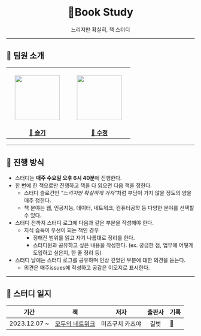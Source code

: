 <div align="center">
  <h1>🐢Book Study</h1>
  <p>느리지만 확실히, 책 스터디</p>
</div>

---

## 👋 팀원 소개

<table>
  <tr height="160px">
    <th align="center" width="150px">
      <a href="https://github.com/seulgi7"><img height="120px" width="120px" src="https://avatars.githubusercontent.com/u/107892937?v=4"/>
    </th>
    <th align="center" width="150px">
      <a href="https://github.com/YunSuJeong"><img height="120px" width="120px" src="https://avatars.githubusercontent.com/u/91771574?v=4"/></a>
    </th>
  </tr>
  <tr>
    <td align="center" width="150px">
      <a href="https://github.com/seulgi7"><strong>🍅 슬기</strong></a>
    </td>
    <td align="center" width="150px">
      <a href="https://github.com/YunSuJeong"><strong>🐰 수정</strong></a>
    </td>
  </tr>
</table>


---

## 📌 진행 방식

- 스터디는 **매주 수요일 오후 6시 40분**에 진행한다.
- 한 번에 한 책으로만 진행하고 책을 다 읽으면 다음 책을 정한다.
  - 스터디 슬로건인 <i>"느리지만 확실하게 가자"</i>처럼 부담이 가지 않을 정도의 양을  매주 정한다.
  - 책 분야는 웹, 인공지능, 데이터, 네트워크, 컴퓨터공학 등 다양한 분야를 선택할 수 있다.
- 스터디 전까지 스터디 로그에 다음과 같은 부분을 작성해야 한다.
  - 지식 습득이 우선이 되는 책인 경우
    - 정해진 범위를 읽고 자기 나름대로 정리를 한다.
    - 스터디원과 공유하고 싶은 내용을 작성한다. (ex. 궁금한 점, 업무에 어떻게 도입하고 싶은지, 한 줄 정리 등)
- 스터디 날에는 스터디 로그를 공유하며 인상 깊었던 부분에 대한 의견을 듣는다.
  - 의견은 매주issues에 작성하고 공감은 이모지로 표시한다.

---


## 📄 스터디 일지

|          기간           |                                       책                                        |        저자        |   출판사   | 기록                                            |
| :---------------------: | :-----------------------------------------------------------------------------: | :----------------: | :--------: | :---------------------------------------------- |
| 2023.12.07 ~  |        [모두의 네트워크](https://product.kyobobook.co.kr/detail/S000001792670)        |   미즈구치 카츠야   |  길벗  | [📝](./network-for-everyone/)                    |
